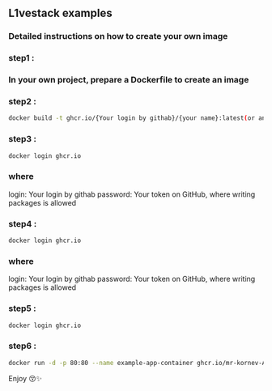 ## L1vestack examples

### Detailed instructions on how to create your own image

### step1 :

### In your own project, prepare a Dockerfile to create an image

### step2 :

```bash
docker build -t ghcr.io/{Your login by githab}/{your name}:latest(or another any tag) .
```

### step3 :

```bash
docker login ghcr.io
```
### where
login: Your login by githab
password: Your token on GitHub, where writing packages is allowed

### step4 :

```bash
docker login ghcr.io
```
### where
login: Your login by githab
password: Your token on GitHub, where writing packages is allowed


### step5 :

```bash
docker login ghcr.io
```

### step6 :

```bash
docker run -d -p 80:80 --name example-app-container ghcr.io/mr-kornev-Alexey/example:latest
```


Enjoy 😚✨
